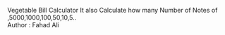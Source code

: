 Vegetable Bill Calculator It also Calculate how many Number of Notes of ,5000,1000,100,50,10,5..
<br>
Author : Fahad Ali
